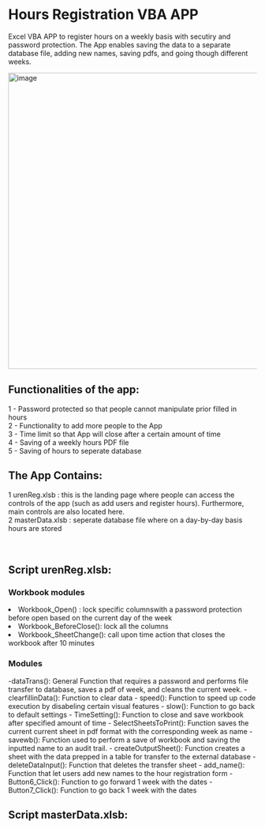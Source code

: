# <h1>Hours Registration VBA APP </h1>
Excel VBA APP to register hours on a weekly basis with secutiry and password protection. The App enables saving the data to a separate database file, adding new names, saving pdfs, and going though different weeks. 

<img width="600" alt="image" src="https://user-images.githubusercontent.com/19918869/165584944-dee22d6c-0a16-40a3-b854-6540c17a1c02.png">

<h2>Functionalities of the app:</h2>
 <div> 1 - Password protected so that people cannot manipulate prior filled in hours </div>
 <div> 2 - Functionality to add more people to the App </div> 
 <div> 3 - Time limit so that App will close after a certain amount of time </div> 
 <div> 4 - Saving of a weekly hours PDF file </div>
 <div> 5 - Saving of hours to seperate database </div> 

<h2>The App Contains: </h2>
<div>1 urenReg.xlsb : this is the landing page where people can access the controls of the app (such as add users and register hours). Furthermore, main controls are also located here. </div> 
<div>2 masterData.xlsb : seperate database file where on a day-by-day basis hours are stored  </div> 
<br></br> 

<h2>Script urenReg.xlsb:</h2>
<h3>Workbook modules</h3>
<li> Workbook_Open() : lock specific columnswith a password protection before open based on the current day of the week </li>
<li> Workbook_BeforeClose(): lock all the columns </li>
<li> Workbook_SheetChange(): call upon time action that closes the workbook after 10 minutes </li>

<h3>Modules</h3> 
-dataTrans(): General Function that requires a password and performs file transfer to database, saves a pdf of week, and cleans the current week.
- clearfillinData(): Function to clear data 
- speed(): Function to speed up code execution by disabeling certain visual features 
- slow(): Function to go back to default settings 
- TimeSetting(): Function to close and save workbook after specified amount of time
- SelectSheetsToPrint(): Function saves the current current sheet in pdf format with the corresponding week as name
- savewb(): Function used to perform a save of workbook and saving the inputted name to an audit trail. 
- createOutputSheet(): Function creates a sheet with the data prepped in a table for transfer to the external database
- deleteDataInput(): Function that deletes the transfer sheet 
- add_name(): Function that let users add new names to the hour registration form 
- Button6_Click(): Function to go forward 1 week with the dates 
- Button7_Click(): Function to go back 1 week with the dates 

<h2>Script masterData.xlsb:</h2>
